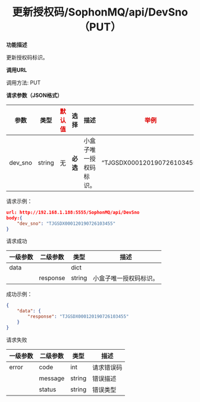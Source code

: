# <center>更新授权码/SophonMQ/api/DevSno（PUT）</center>

**功能描述**

更新授权码标识。

**调用URL**

调用方法: PUT

**请求参数（JSON格式）**

| 参数    | 类型   | <font color="#dd0000">默认值</font> | 选择     | 描述                   | <font color="#dd0000">举例</font> |
| ------- | ------ | ----------------------------------- | -------- | ---------------------- | --------------------------------- |
| dev_sno | string | 无                                  | **必选** | 小盒子唯一授权码标识。 | “TJGSDX000120190726103455”        |

请求示例：

```json
url: http://192.168.1.188:5555/SophonMQ/api/DevSno
body:{
	"dev_sno": "TJGSDX000120190726103455"
}
```

请求成功

| 一级参数 | 二级参数 | 类型   | 描述                   |
| -------- | -------- | ------ | ---------------------- |
| data     |          | dict   |                        |
|          | response | string | 小盒子唯一授权码标识。 |

成功示例：

```json
{
    "data": {
        "response": "TJGSDX000120190726103455"
    }
}
```

请求失败

| 一级参数 | 二级参数 | 类型   | 描述       |
| -------- | -------- | ------ | ---------- |
| error    | code     | int    | 请求错误码 |
|          | message  | string | 错误描述   |
|          | status   | string | 错误类型   |


